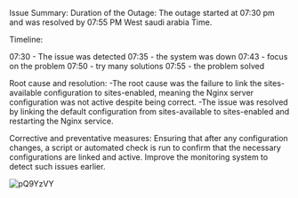 Issue Summary:
Duration of the Outage: The outage started at 07:30 pm and was resolved by 07:55 PM West saudi arabia Time.

Timeline:

07:30 - The issue was detected
07:35 - the system was down
07:43 - focus on the problem
07:50 - try many solutions
07:55 - the problem solved

Root cause and resolution:
-The root cause was the failure to link the sites-available configuration to sites-enabled, meaning the Nginx server configuration was not active despite being correct.
-The issue was resolved by linking the default configuration from sites-available to sites-enabled and restarting the Nginx service.

Corrective and preventative measures:
Ensuring that after any configuration changes, a script or automated check is run to confirm that the necessary configurations are linked and active. Improve the monitoring system to detect such issues earlier.

![pQ9YzVY](https://github.com/user-attachments/assets/76bc90db-4afb-4335-b981-c7b4cf0ee79b)



